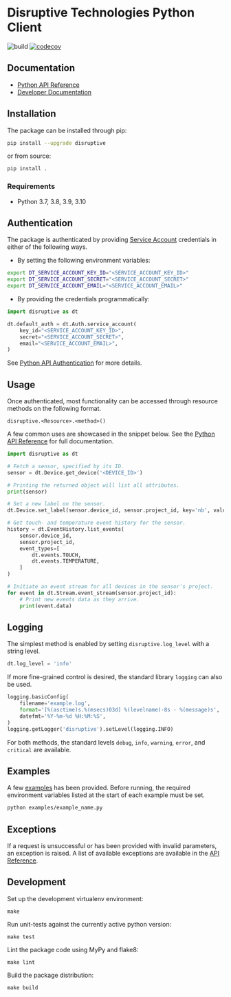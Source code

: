 # Disruptive Technologies Python Client

![build](https://github.com/disruptive-technologies/python-client/actions/workflows/build.yml/badge.svg)
[![codecov](https://codecov.io/gh/disruptive-technologies/python-client/branch/main/graph/badge.svg)](https://codecov.io/gh/disruptive-technologies/python-client)

## Documentation

- [Python API Reference](https://developer.disruptive-technologies.com/api/libraries/python/)
- [Developer Documentation](https://developer.disruptive-technologies.com/docs/)

## Installation

The package can be installed through pip:

```sh
pip install --upgrade disruptive
```

or from source:

```sh
pip install .
```

### Requirements

- Python 3.7, 3.8, 3.9, 3.10

## Authentication

The package is authenticated by providing [Service Account](https://developer.disruptive-technologies.com/docs/service-accounts/introduction-to-service-accounts) credentials in either of the following ways.

- By setting the following environment variables:
```bash
export DT_SERVICE_ACCOUNT_KEY_ID="<SERVICE_ACCOUNT_KEY_ID>"
export DT_SERVICE_ACCOUNT_SECRET="<SERVICE_ACCOUNT_SECRET>"
export DT_SERVICE_ACCOUNT_EMAIL="<SERVICE_ACCOUNT_EMAIL>"
```

- By providing the credentials programmatically:
```python
import disruptive as dt

dt.default_auth = dt.Auth.service_account(
    key_id="<SERVICE_ACCOUNT_KEY_ID>",
    secret="<SERVICE_ACCOUNT_SECRET>",
    email="<SERVICE_ACCOUNT_EMAIL>",
)
```

See [Python API Authentication](https://developer.disruptive-technologies.com/api/libraries/python/client/authentication.html) for more details.

## Usage

Once authenticated, most functionality can be accessed through resource methods on the following format.

```
disruptive.<Resource>.<method>()
```

A few common uses are showcased in the snippet below. See the [Python API Reference](https://developer.disruptive-technologies.com/api/libraries/python/) for full documentation.

```python
import disruptive as dt

# Fetch a sensor, specified by its ID.
sensor = dt.Device.get_device('<DEVICE_ID>')

# Printing the returned object will list all attributes.
print(sensor)

# Set a new label on the sensor.
dt.Device.set_label(sensor.device_id, sensor.project_id, key='nb', value='99')

# Get touch- and temperature event history for the sensor.
history = dt.EventHistory.list_events(
    sensor.device_id,
    sensor.project_id,
    event_types=[
        dt.events.TOUCH,
        dt.events.TEMPERATURE,
    ]
)

# Initiate an event stream for all devices in the sensor's project.
for event in dt.Stream.event_stream(sensor.project_id):
    # Print new events data as they arrive.
    print(event.data)
```

## Logging
The simplest method is enabled by setting `disruptive.log_level` with a string level.
```python
dt.log_level = 'info'
```
If more fine-grained control is desired, the standard library `logging` can also be used.
```python
logging.basicConfig(
    filename='example.log',
    format='[%(asctime)s.%(msecs)03d] %(levelname)-8s - %(message)s',
    datefmt='%Y-%m-%d %H:%M:%S',
)
logging.getLogger('disruptive').setLevel(logging.INFO)
``` 
For both methods, the standard levels `debug`, `info`, `warning`, `error`, and `critical` are available.

## Examples
A few [examples](https://developer.disruptive-technologies.com/api/libraries/python/client/examples.html) has been provided. Before running, the required environment variables listed at the start of each example must be set.

```sh
python examples/example_name.py
```

## Exceptions
If a request is unsuccessful or has been provided with invalid parameters, an exception is raised. A list of available exceptions are available in the [API Reference](https://developer.disruptive-technologies.com/api/libraries/python/client/errors.html).

## Development

Set up the development virtualenv environment:
```
make
```

Run unit-tests against the currently active python version:
```
make test
```

Lint the package code using MyPy and flake8:
```
make lint
```

Build the package distribution:
```
make build
```

